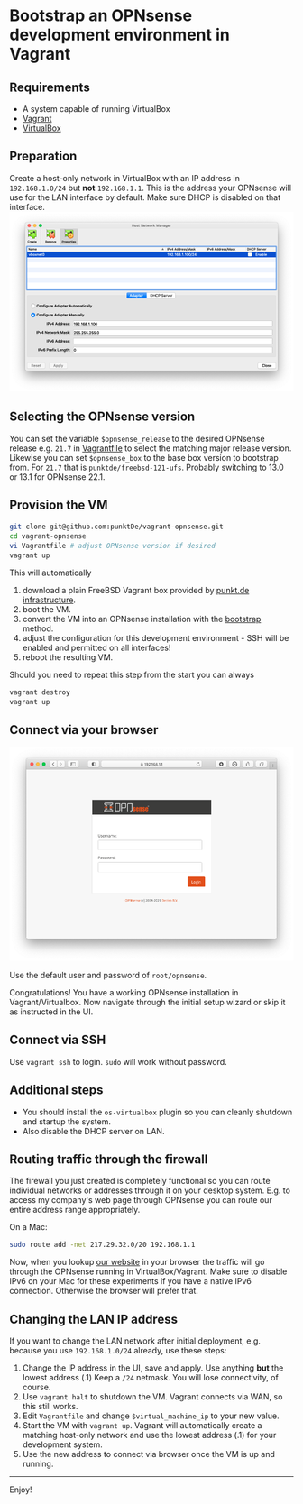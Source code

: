 Bootstrap an OPNsense development environment in Vagrant
========================================================

Requirements
------------

* A system capable of running VirtualBox
* [Vagrant](https://www.vagrantup.com)
* [VirtualBox](https://www.virtualbox.org)

Preparation
-----------

Create a host-only network in VirtualBox with an IP address in `192.168.1.0/24`
but **not** `192.168.1.1`. This is the address your OPNsense will use for the LAN
interface by default. Make sure DHCP is disabled on that interface.
![Host Network Manager](img/vboxnet-settings.png)

Selecting the OPNsense version
------------------------------

You can set the variable `$opnsense_release` to the desired OPNsense release e.g. `21.7` in [Vagrantfile](Vagrantfile)
to select the matching major release version. Likewise you can set `$opnsense_box` to the base box version
to bootstrap from. For `21.7` that is `punktde/freebsd-121-ufs`. Probably switching to 13.0 or 13.1 for
OPNsense 22.1.

Provision the VM
----------------

```sh
git clone git@github.com:punktDe/vagrant-opnsense.git
cd vagrant-opnsense
vi Vagrantfile # adjust OPNsense version if desired
vagrant up
```

This will automatically

1. download a plain FreeBSD Vagrant box provided by [punkt.de infrastructure](https://infrastructure.punkt.de/).
2. boot the VM.
3. convert the VM into an OPNsense installation with the [bootstrap](https://github.com/opnsense/update/) method.
4. adjust the configuration for this development environment - SSH will be enabled and permitted on all interfaces!
5. reboot the resulting VM.

Should you need to repeat this step from the start you can always

```sh
vagrant destroy
vagrant up
```

Connect via your browser
------------------------

![Browser](img/browser.png)

Use the default user and password of `root/opnsense`.

Congratulations! You have a working OPNsense installation in Vagrant/Virtualbox.
Now navigate through the initial setup wizard or skip it as instructed in the UI.

Connect via SSH
---------------

Use `vagrant ssh` to login. `sudo` will work without password.

Additional steps
----------------

* You should install the `os-virtualbox` plugin so you can cleanly shutdown and startup the system.
* Also disable the DHCP server on LAN.

Routing traffic through the firewall
------------------------------------

The firewall you just created is completely functional so you can route individual networks or
addresses through it on your desktop system. E.g. to access my company's web page through OPNsense
you can route our entire address range appropriately.

On a Mac:

```sh
sudo route add -net 217.29.32.0/20 192.168.1.1
```

Now, when you lookup [our website](https://infrastructure.punkt.de/) in your browser the traffic
will go through the OPNsense running in VirtualBox/Vagrant. Make sure to disable IPv6 on your Mac
for these experiments if you have a native IPv6 connection. Otherwise the browser will prefer that.

Changing the LAN IP address
---------------------------

If you want to change the LAN network after initial deployment, e.g. because you use
`192.168.1.0/24` already, use these steps:

1. Change the IP address in the UI, save and apply. Use anything **but** the lowest address (.1)
   Keep a `/24` netmask. You will lose connectivity, of course.
2. Use `vagrant halt` to shutdown the VM. Vagrant connects via WAN, so this still works.
3. Edit `Vagrantfile` and change `$virtual_machine_ip` to your new value.
4. Start the VM with `vagrant up`. Vagrant will automatically create a matching host-only network
   and use the lowest address (.1) for your development system.
5. Use the new address to connect via browser once the VM is up and running.

---
Enjoy!
